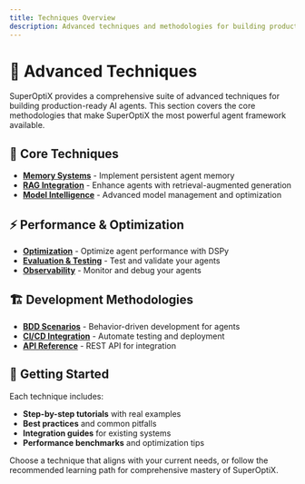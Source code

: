 ```yaml
---
title: Techniques Overview
description: Advanced techniques and methodologies for building production-ready AI agents
---
```


# 🧪 Advanced Techniques

SuperOptiX provides a comprehensive suite of advanced techniques for building production-ready AI agents. This section covers the core methodologies that make SuperOptiX the most powerful agent framework available.

## 🧠 Core Techniques

- **[Memory Systems](../guides/memory)** - Implement persistent agent memory
- **[RAG Integration](../guides/rag)** - Enhance agents with retrieval-augmented generation
- **[Model Intelligence](../guides/model-intelligence)** - Advanced model management and optimization

## ⚡ Performance & Optimization

- **[Optimization](../guides/optimization)** - Optimize agent performance with DSPy
- **[Evaluation & Testing](../guides/evaluation-testing)** - Test and validate your agents
- **[Observability](../guides/observability)** - Monitor and debug your agents

## 🏗️ Development Methodologies

- **[BDD Scenarios](../guides/bdd)** - Behavior-driven development for agents
- **[CI/CD Integration](../guides/cicd-integration)** - Automate testing and deployment
- **[API Reference](../reference/api/index)** - REST API for integration

## 🎯 Getting Started

Each technique includes:
- **Step-by-step tutorials** with real examples
- **Best practices** and common pitfalls
- **Integration guides** for existing systems
- **Performance benchmarks** and optimization tips

Choose a technique that aligns with your current needs, or follow the recommended learning path for comprehensive mastery of SuperOptiX. 